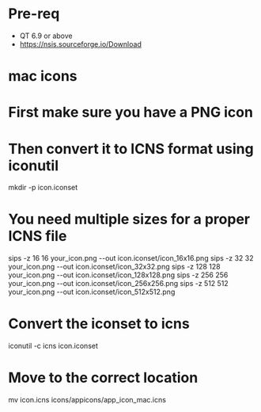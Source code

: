 # Pre-req
- QT 6.9 or above
- https://nsis.sourceforge.io/Download

# mac icons
# First make sure you have a PNG icon
# Then convert it to ICNS format using iconutil
mkdir -p icon.iconset
# You need multiple sizes for a proper ICNS file
sips -z 16 16 your_icon.png --out icon.iconset/icon_16x16.png
sips -z 32 32 your_icon.png --out icon.iconset/icon_32x32.png
sips -z 128 128 your_icon.png --out icon.iconset/icon_128x128.png
sips -z 256 256 your_icon.png --out icon.iconset/icon_256x256.png
sips -z 512 512 your_icon.png --out icon.iconset/icon_512x512.png

# Convert the iconset to icns
iconutil -c icns icon.iconset

# Move to the correct location
mv icon.icns icons/appicons/app_icon_mac.icns

